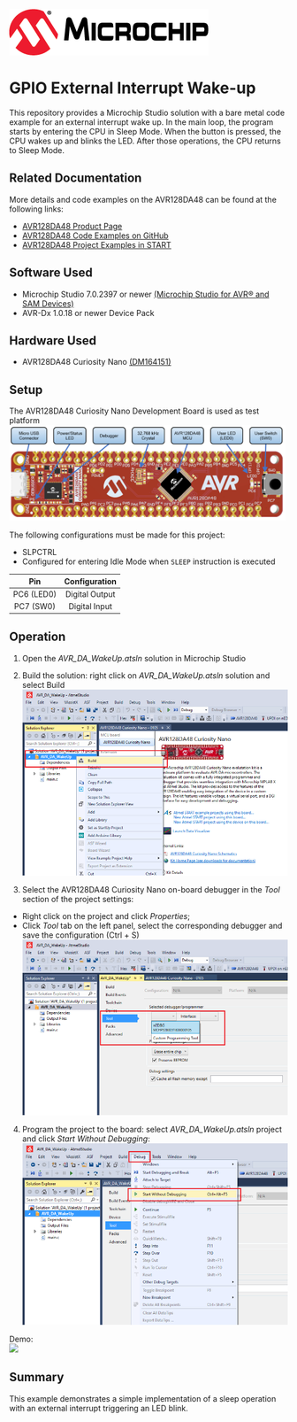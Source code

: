 [![MCHP](images/microchip.png)](https://www.microchip.com)

# GPIO External Interrupt Wake-up

This repository provides a Microchip Studio solution with a bare metal code example for an external interrupt wake up. In the main loop, the program starts by entering the CPU in Sleep Mode. When the button is pressed, the CPU wakes up and blinks the LED. After those operations, the CPU returns to Sleep Mode.

## Related Documentation
More details and code examples on the AVR128DA48 can be found at the following links:
- [AVR128DA48 Product Page](https://www.microchip.com/wwwproducts/en/AVR128DA28)
- [AVR128DA48 Code Examples on GitHub](https://github.com/microchip-pic-avr-examples?q=avr128da48)
- [AVR128DA48 Project Examples in START](https://start.atmel.com/#examples/AVR128DA48CuriosityNano)


## Software Used
- Microchip Studio 7.0.2397 or newer [(Microchip Studio for AVR® and SAM Devices)](https://www.microchip.com/en-us/development-tools-tools-and-software/microchip-studio-for-avr-and-sam-devices)
- AVR-Dx 1.0.18 or newer Device Pack


## Hardware Used
- AVR128DA48 Curiosity Nano [(DM164151)](https://www.microchip.com/Developmenttools/ProductDetails/DM164151)

## Setup
The AVR128DA48 Curiosity Nano Development Board is used as test platform
<br><img src="images/AVR128DA48_CNANO_instructions.PNG" width="500">

The following configurations must be made for this project:

- SLPCTRL
 - Configured for entering Idle Mode when `SLEEP` instruction is executed

|Pin           | Configuration      |
| :----------: | :----------------: |
|PC6 (LED0)    | Digital Output     |
|PC7 (SW0)     | Digital Input      |


## Operation

1. Open the *AVR_DA_WakeUp.atsln* solution in Microchip Studio

2. Build the solution: right click on *AVR_DA_WakeUp.atsln* solution and select Build
<br><img src="images/AVR-DA_ext_int_build.png" width="500">

3. Select the AVR128DA48 Curiosity Nano on-board debugger in the *Tool* section of the project settings:
  - Right click on the project and click *Properties*;
  - Click *Tool* tab on the left panel, select the corresponding debugger and save the configuration (Ctrl + S)
<br><img src="images/AVR-DA_ext_int_tool_settings.png" width="500">


4. Program the project to the board: select *AVR_DA_WakeUp.atsln* project and click *Start Without Debugging*:
<br><img src="images/AVR-DA_ext_int_program.png" width="500">

Demo:
<br><img src="images/AVR-DA_ext_int.gif" width="500">

## Summary
This example demonstrates a simple implementation of a sleep operation with an external interrupt triggering an LED blink.
